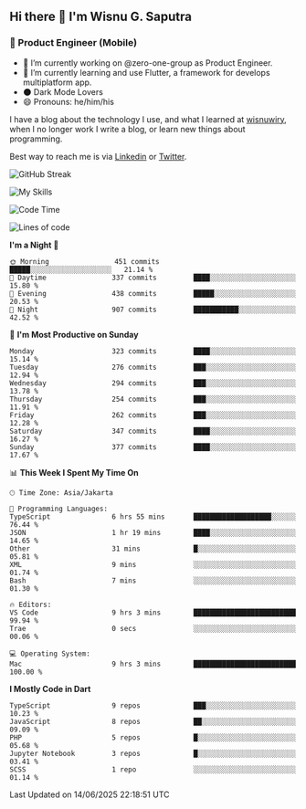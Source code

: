 ## Hi there 👋 I'm Wisnu G. Saputra

### :mobile_phone_off: Product Engineer (Mobile)

- 🔭 I’m currently working on @zero-one-group as Product Engineer.
- 🌱 I’m currently learning and use Flutter, a framework for develops multiplatform app.
- 🌑 Dark Mode Lovers
- 😄 Pronouns: he/him/his

I have a blog about the technology I use, and what I learned at [wisnuwiry](https://wisnuwiry.space/), when I no longer work I write a blog, or learn new things about programming.

Best way to reach me is via [Linkedin](https://www.linkedin.com/in/wisnu-saputra/) or [Twitter](https://twitter.com/wisnuwiry).

![GitHub Streak](https://streak-stats.demolab.com?user=wisnuwiry&theme=dark&hide_border=true)

![My Skills](https://skillicons.dev/icons?i=dart,flutter,kotlin,swift,go,js,css,neovim,git,linux&perline=5)

<!--START_SECTION:waka-->
![Code Time](http://img.shields.io/badge/Code%20Time-1%2C933%20hrs%2010%20mins-blue)

![Lines of code](https://img.shields.io/badge/From%20Hello%20World%20I%27ve%20Written-2.6%20million%20lines%20of%20code-blue)

**I'm a Night 🦉** 

```text
🌞 Morning                451 commits         █████░░░░░░░░░░░░░░░░░░░░   21.14 % 
🌆 Daytime                337 commits         ████░░░░░░░░░░░░░░░░░░░░░   15.80 % 
🌃 Evening                438 commits         █████░░░░░░░░░░░░░░░░░░░░   20.53 % 
🌙 Night                  907 commits         ███████████░░░░░░░░░░░░░░   42.52 % 
```
📅 **I'm Most Productive on Sunday** 

```text
Monday                   323 commits         ████░░░░░░░░░░░░░░░░░░░░░   15.14 % 
Tuesday                  276 commits         ███░░░░░░░░░░░░░░░░░░░░░░   12.94 % 
Wednesday                294 commits         ███░░░░░░░░░░░░░░░░░░░░░░   13.78 % 
Thursday                 254 commits         ███░░░░░░░░░░░░░░░░░░░░░░   11.91 % 
Friday                   262 commits         ███░░░░░░░░░░░░░░░░░░░░░░   12.28 % 
Saturday                 347 commits         ████░░░░░░░░░░░░░░░░░░░░░   16.27 % 
Sunday                   377 commits         ████░░░░░░░░░░░░░░░░░░░░░   17.67 % 
```


📊 **This Week I Spent My Time On** 

```text
🕑︎ Time Zone: Asia/Jakarta

💬 Programming Languages: 
TypeScript               6 hrs 55 mins       ███████████████████░░░░░░   76.44 % 
JSON                     1 hr 19 mins        ████░░░░░░░░░░░░░░░░░░░░░   14.65 % 
Other                    31 mins             █░░░░░░░░░░░░░░░░░░░░░░░░   05.81 % 
XML                      9 mins              ░░░░░░░░░░░░░░░░░░░░░░░░░   01.74 % 
Bash                     7 mins              ░░░░░░░░░░░░░░░░░░░░░░░░░   01.30 % 

🔥 Editors: 
VS Code                  9 hrs 3 mins        █████████████████████████   99.94 % 
Trae                     0 secs              ░░░░░░░░░░░░░░░░░░░░░░░░░   00.06 % 

💻 Operating System: 
Mac                      9 hrs 3 mins        █████████████████████████   100.00 % 
```

**I Mostly Code in Dart** 

```text
TypeScript               9 repos             ███░░░░░░░░░░░░░░░░░░░░░░   10.23 % 
JavaScript               8 repos             ██░░░░░░░░░░░░░░░░░░░░░░░   09.09 % 
PHP                      5 repos             █░░░░░░░░░░░░░░░░░░░░░░░░   05.68 % 
Jupyter Notebook         3 repos             █░░░░░░░░░░░░░░░░░░░░░░░░   03.41 % 
SCSS                     1 repo              ░░░░░░░░░░░░░░░░░░░░░░░░░   01.14 % 
```




 Last Updated on 14/06/2025 22:18:51 UTC
<!--END_SECTION:waka-->

